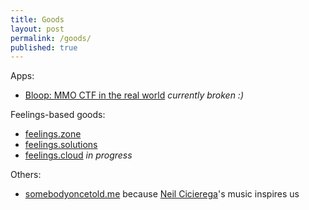 ```yaml
---
title: Goods
layout: post
permalink: /goods/
published: true
---
```

Apps:
- [Bloop: MMO CTF in the real world](http://bloop.website) *currently broken :)*

Feelings-based goods:
- [feelings.zone](http://feelings.zone)
- [feelings.solutions](https://feelings.solutions)
- [feelings.cloud](http://feelings.cloud) *in progress*

Others:
- [somebodyoncetold.me](http://somebodyoncetold.me) because [Neil Cicierega](http://neilcicierega.com)'s music inspires us
